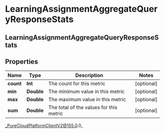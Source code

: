 # LearningAssignmentAggregateQueryResponseStats

## LearningAssignmentAggregateQueryResponseStats

## Properties

|Name | Type | Description | Notes|
|------------ | ------------- | ------------- | -------------|
| **count** | **Int** | The count for this metric | [optional] |
| **min** | **Double** | The minimum value in this metric | [optional] |
| **max** | **Double** | The maximum value in this metric | [optional] |
| **sum** | **Double** | The total of the values for this metric | [optional] |



_PureCloudPlatformClientV2@155.0.0_
